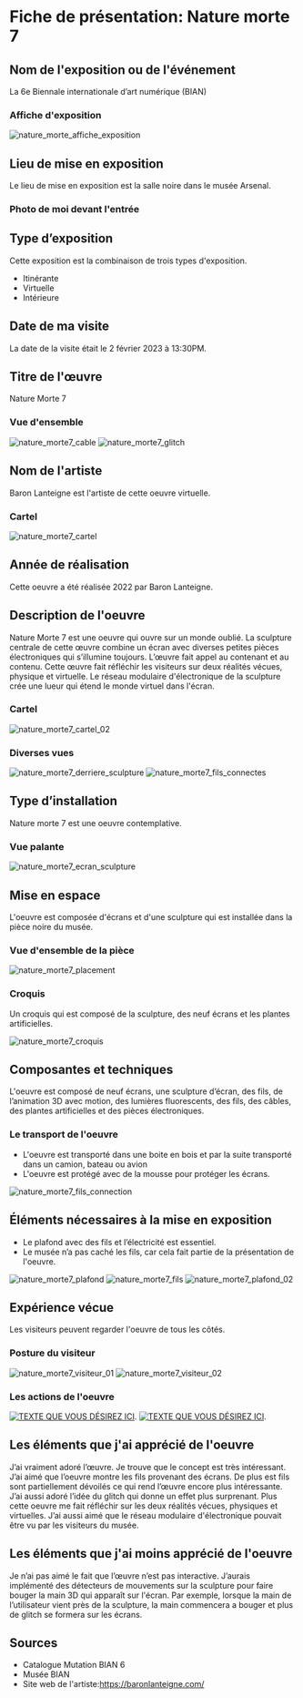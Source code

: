 # Fiche de présentation: Nature morte 7

## Nom de l'exposition ou de l'événement 

La 6e Biennale internationale d’art numérique (BIAN)

### Affiche d'exposition 

![nature_morte_affiche_exposition](https://user-images.githubusercontent.com/112189908/217971025-1eaf5828-384b-4a8b-a4c4-07473e6073e0.png)

## Lieu de mise en exposition 

Le lieu de mise en exposition est la salle noire dans le musée Arsenal.

### Photo de moi devant l'entrée



## Type d’exposition 

Cette exposition est la combinaison de trois types d'exposition.

* Itinérante
* Virtuelle
* Intérieure

## Date de ma visite

La date de la visite était le 2 février 2023 à 13:30PM.

## Titre de l'œuvre 

Nature Morte 7

### Vue d'ensemble

![nature_morte7_cable](https://user-images.githubusercontent.com/112189908/217979571-a0568ddb-bebe-4b40-bb60-b747c420d54d.png)
![nature_morte7_glitch](https://user-images.githubusercontent.com/112189908/217979193-2c65fe9f-8a00-42db-ad3d-c4369ef36b07.png)

## Nom de l'artiste 

Baron Lanteigne est l'artiste de cette oeuvre virtuelle.

### Cartel

![nature_morte7_cartel](https://user-images.githubusercontent.com/112189908/217972335-ee2ddf31-80e5-4da0-8040-3720a82024b1.png)

## Année de réalisation  

Cette oeuvre a été réalisée 2022 par Baron Lanteigne.

## Description de l'oeuvre

Nature Morte 7 est une oeuvre qui ouvre sur un monde oublié. La sculpture centrale de cette œuvre combine un écran avec diverses petites pièces électroniques qui 
s’illumine toujours. L’œuvre fait appel au contenant et au contenu. Cette œuvre fait réfléchir les visiteurs sur deux réalités vécues, physique et virtuelle. Le réseau 
modulaire d'électronique de la sculpture crée une lueur qui étend le monde virtuel dans l'écran.

### Cartel

![nature_morte7_cartel_02](https://user-images.githubusercontent.com/112189908/217978474-8302a1e3-81fe-4ec9-a9ca-ec3947d98b08.png)

### Diverses vues

![nature_morte7_derriere_sculpture](https://user-images.githubusercontent.com/112189908/217979307-e93c3a21-1fec-4580-a41e-ce6fbea1fccb.png)
![nature_morte7_fils_connectes](https://user-images.githubusercontent.com/112189908/217979342-5159a0d6-8472-4e85-91d2-c14a1b708875.png)

## Type d’installation

Nature morte 7 est une oeuvre contemplative.

### Vue palante

![nature_morte7_ecran_sculpture](https://user-images.githubusercontent.com/112189908/217979638-e79197d8-db56-481a-8e80-a9b72ce444e4.png)

## Mise en espace

L'oeuvre est composée d'écrans et d'une sculpture qui est installée dans la pièce noire du musée.

### Vue d'ensemble de la pièce

![nature_morte7_placement](https://user-images.githubusercontent.com/112189908/217978331-7ae3e373-a1dd-4fe2-b669-5bf0e407cc81.png)

### Croquis

Un croquis qui est composé de la sculpture, des neuf écrans et les plantes artificielles.

![nature_morte7_croquis](https://user-images.githubusercontent.com/112189908/217978275-ed447a71-9a90-4838-87df-7bc076ee665a.png)

## Composantes et techniques 

L'oeuvre est composé de neuf écrans, une sculpture d’écran, des fils, de l’animation 3D avec motion, des lumières fluorescents, des fils, des câbles, des plantes 
artificielles et des pièces électroniques.

### Le transport de l'oeuvre

* L'oeuvre est transporté dans une boite en bois et par la suite transporté dans un camion, bateau ou avion
* L'oeuvre est protégé avec de la mousse pour protéger les écrans.

![nature_morte7_fils_connection](https://user-images.githubusercontent.com/112189908/217979888-f931f3eb-f018-4494-adab-58f94ccc8f0c.png)

## Éléments nécessaires à la mise en exposition

* Le plafond avec des fils et l’électricité est essentiel.
* Le musée n’a pas caché les fils, car cela fait partie de la présentation de l'oeuvre.

![nature_morte7_plafond](https://user-images.githubusercontent.com/112189908/217979925-5acfb0f4-3741-49e4-9601-eeb71a9d30d8.png)
![nature_morte7_fils](https://user-images.githubusercontent.com/112189908/217979849-a2071170-01c1-47c3-aef3-9835504b4b1e.png)
![nature_morte7_plafond_02](https://user-images.githubusercontent.com/112189908/217979953-75d6a626-cf1d-4025-ac7a-217f9a92ccc0.png)

## Expérience vécue

Les visiteurs peuvent regarder l'oeuvre de tous les côtés.

### Posture du visiteur

![nature_morte7_visiteur_01](https://user-images.githubusercontent.com/112189908/217977653-fe53c8aa-b994-4aa7-bb08-ac9edf3f7cf8.png)
![nature_morte7_visiteur_02](https://user-images.githubusercontent.com/112189908/217977690-ff09a58c-0b97-4220-8665-2cb2b64617c1.png)

### Les actions de l'oeuvre

[![TEXTE QUE VOUS DÉSIREZ ICI](http://img.youtube.com/vi/CNgbcKuaqQo/0.jpg)](http://www.youtube.com/watch?v=CNgbcKuaqQo).
[![TEXTE QUE VOUS DÉSIREZ ICI](http://img.youtube.com/vi/pwO0NkzbEGw/0.jpg)](http://www.youtube.com/watch?v=pwO0NkzbEGw).



## Les éléments que j'ai apprécié de l'oeuvre

J’ai vraiment adoré l’œuvre. Je trouve que le concept est très intéressant. J’ai aimé que l’oeuvre montre les fils provenant des écrans. De plus est fils sont 
partiellement dévoilés ce qui rend l’œuvre encore plus intéressante. J’ai aussi adoré l’idée du glitch qui donne un effet plus surprenant. Plus cette oeuvre me fait 
réfléchir sur les deux réalités vécues, physiques et virtuelles. J’ai aussi aimé que le réseau modulaire d'électronique pouvait être vu par les visiteurs du musée.

## Les éléments que j'ai moins apprécié de l'oeuvre

Je n’ai pas aimé le fait que l’œuvre n’est pas interactive. J’aurais implémenté des détecteurs de mouvements sur la sculpture pour faire bouger la main 3D qui apparaît
sur l'écran. Par exemple, lorsque la main de l’utilisateur vient près de la sculpture, la main commencera a bouger et plus de glitch se formera sur les écrans.

## Sources
* Catalogue Mutation BIAN 6
* Musée BIAN
* Site web de l'artiste:https://baronlanteigne.com/


